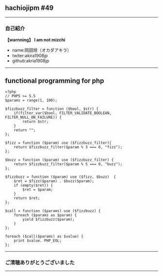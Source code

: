 ## hachiojipm #49
---

### 自己紹介

**【warnning】 I am not mizchi**

* name:岡田旭（オカダアキラ）
* twiter:akira1908jp
* github:akria1908jp

---

## functional programming for php

```
<?php
// PHP5 >= 5.5
$params = range(1, 100);

$fizzbuzz_filter = function ($bool, $str) {
    if(filter_var($bool, FILTER_VALIDATE_BOOLEAN, FILTER_NULL_ON_FAILURE)) {
        return $str;
    }
    return "";
};

$fizz = function ($param) use ($fizzbuzz_filter){
    return $fizzbuzz_filter($param % 3 === 0, "fizz");
};

$buzz = function ($param) use ($fizzbuzz_filter) {
    return $fizzbuzz_filter($param % 5 === 0, "buzz");
};

$fizzbuzz = function ($param) use ($fizz, $buzz)  {
    $ret = $fizz($param) . $buzz($param);
    if (empty($ret)) {
        $ret = $param;
    }
    return $ret;
};

$call = function ($params) use ($fizzbuzz) {
    foreach ($params as $param) {
        yield $fizzbuzz($param);
    }
};

foreach ($call($params) as $value) {
    print $value. PHP_EOL;
};
```

---




### ご清聴ありがとうございました

---